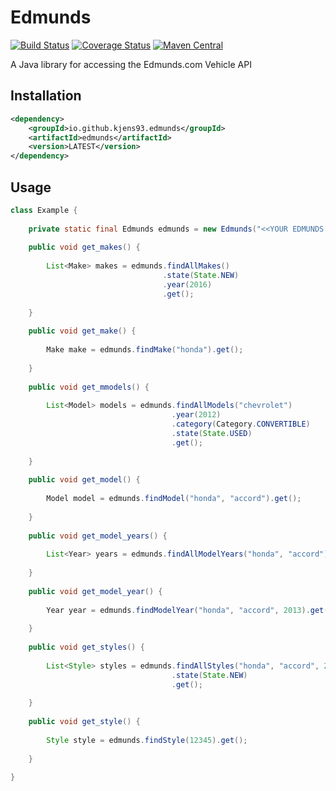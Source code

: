 # Edmunds
[![Build Status](https://travis-ci.org/Kjens93/edmunds-sdk-java.svg?branch=master)](https://travis-ci.org/Kjens93/edmunds-sdk-java)
[![Coverage Status](https://coveralls.io/repos/github/Kjens93/edmunds-sdk-java/badge.svg?branch=master)](https://coveralls.io/github/Kjens93/edmunds-sdk-java?branch=master)
[![Maven Central](https://img.shields.io/maven-central/v/io.github.kjens93.edmunds/edmunds.svg?maxAge=60)](https://maven-badges.herokuapp.com/maven-central/io.github.kjens93.edmunds/edmunds)

A Java library for accessing the Edmunds.com Vehicle API

## Installation
```xml
<dependency>
    <groupId>io.github.kjens93.edmunds</groupId>
    <artifactId>edmunds</artifactId>
    <version>LATEST</version>
</dependency>
```

## Usage
```java
class Example {
    
    private static final Edmunds edmunds = new Edmunds("<<YOUR EDMUNDS.com API KEY>>");
    
    public void get_makes() {
        
        List<Make> makes = edmunds.findAllMakes()
                                  .state(State.NEW)
                                  .year(2016)
                                  .get();
        
    }
    
    public void get_make() {
            
        Make make = edmunds.findMake("honda").get();
            
    }
    
    public void get_mmodels() {
            
        List<Model> models = edmunds.findAllModels("chevrolet")
                                    .year(2012)
                                    .category(Category.CONVERTIBLE)
                                    .state(State.USED)
                                    .get();
            
    }
    
    public void get_model() {
            
        Model model = edmunds.findModel("honda", "accord").get();
            
    }
    
    public void get_model_years() {
                
        List<Year> years = edmunds.findAllModelYears("honda", "accord").get();
            
    }
    
    public void get_model_year() {
            
        Year year = edmunds.findModelYear("honda", "accord", 2013).get();
            
    }
    
    public void get_styles() {
                    
        List<Style> styles = edmunds.findAllStyles("honda", "accord", 2016)
                                    .state(State.NEW)
                                    .get();
            
    }
    
    public void get_style() {
            
        Style style = edmunds.findStyle(12345).get();
            
    }
    
}
```
